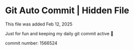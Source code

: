 # Git Auto Commit | Hidden File

This file was added Feb 12, 2025

Just for fun and keeping my daily git commit active 🤪

commit number: 1566524
